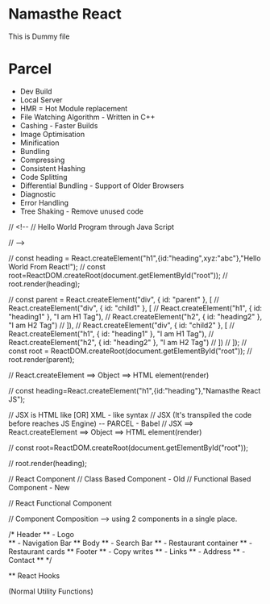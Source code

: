 # Namasthe React
This is Dummy file

# Parcel
- Dev Build
- Local Server
- HMR = Hot Module replacement
- File Watching Algorithm - Written in C++
- Cashing - Faster Builds
- Image Optimisation
- Minification
- Bundling
- Compressing
- Consistent Hashing
- Code Splitting
- Differential Bundling - Support of Older Browsers
- Diagnostic
- Error Handling
- Tree Shaking - Remove unused code


// <!-- // Hello World Program through Java Script

// <script>
//     const heading = document.createElement("h1");
//     heading.innerHTML="Hello World from Java Script!";
//     const root=document.getElementById("root");
//     root.appendChild(heading); 
// </script> -->

// const heading = React.createElement("h1",{id:"heading",xyz:"abc"},"Hello World From React!");
// const root=ReactDOM.createRoot(document.getElementById("root"));
// root.render(heading);

// const parent = React.createElement("div", { id: "parent" }, [
//     React.createElement("div", { id: "child1" }, [
//         React.createElement("h1", { id: "heading1" }, "I am H1 Tag"),
//         React.createElement("h2", { id: "heading2" }, "I am H2 Tag")
//     ]),
//     React.createElement("div", { id: "child2" }, [
//         React.createElement("h1", { id: "heading1" }, "I am H1 Tag"),
//         React.createElement("h2", { id: "heading2" }, "I am H2 Tag")
//     ])
// ]);
// const root = ReactDOM.createRoot(document.getElementById("root"));
// root.render(parent);

// React.createElement ==> Object ==> HTML element(render)

// const heading=React.createElement("h1",{id:"heading"},"Namasthe React JS");

// JSX is HTML like [OR] XML - like syntax
// JSX (It's transpiled the code before reaches JS Engine) -- PARCEL - Babel
// JSX ==> React.createElement ==> Object ==> HTML element(render)

// const root=ReactDOM.createRoot(document.getElementById("root"));

// root.render(heading);

// React Component
// Class Based Component - Old
// Functional Based Component - New

// React Functional Component

// Component Composition --> using 2 components in a single place.

<!-- const elem=<span>React Element </span> 

const Title = () => (<h1 className="heading" tabIndex="1">
    {elem}
    Namasthe React using JSX
    </h1>
);

const title = (<h1 className="heading">Hello Balajee K</h1>);

const num=1000;
const HeadingComponent = () => (
 <div id="container">
    <Title/>
    {Title()}
    {title}
    <h1 className="heading"> Namasthe React Functional Component </h1>
 </div>
);

const root=ReactDOM.createRoot(document.getElementById("root"));

root.render(<HeadingComponent/>); -->


/*  Header
**    - Logo  
**    - Navigation Bar
**  Body
**    - Search Bar
**    - Restaurant container
**      - Restaurant cards 
**  Footer
**     - Copy writes
**     - Links
**     - Address
**     - Contact
**
*/  

** React Hooks

(Normal Utility Functions)
